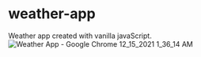 # weather-app
Weather app created with vanilla javaScript.
![Weather App - Google Chrome 12_15_2021 1_36_14 AM](https://user-images.githubusercontent.com/73068793/146088166-c63296ed-a04b-43ec-bb11-3d96a6582932.png)
